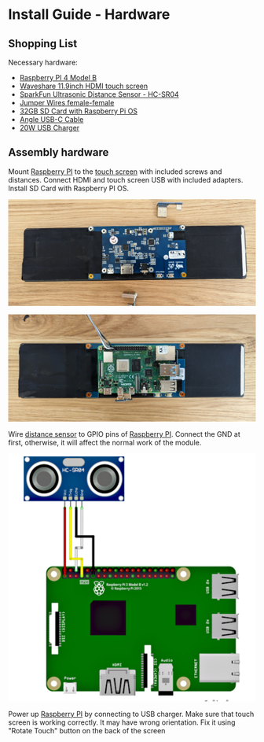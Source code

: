 # Install Guide - Hardware

## Shopping List

Necessary hardware:
- [Raspberry PI 4 Model B](https://www.raspberrypi.com/products/raspberry-pi-4-model-b/)
- [Waveshare 11.9inch HDMI touch screen](https://www.waveshare.com/11.9inch-hdmi-lcd.htm)
- [SparkFun Ultrasonic Distance Sensor - HC-SR04](https://www.sparkfun.com/products/17777)
- [Jumper Wires female-female](https://blog.sparkfuneducation.com/what-is-jumper-wire)
- [32GB SD Card with Raspberry Pi OS](https://projects.raspberrypi.org/en/projects/raspberry-pi-setting-up/2)
- [Angle USB-C Cable](https://eu.ugreen.com/collections/cables/products/ugreen-usb-c-to-usb-c-cable-60w-1?variant=40400840556627)
- [20W USB Charger](https://eu.ugreen.com/collections/chargers/products/power-supply-pd-3-0?variant=40296226586707)

## Assembly hardware

Mount [Raspberry PI](https://www.raspberrypi.com/products/raspberry-pi-4-model-b/) to the [touch screen](https://www.waveshare.com/11.9inch-hdmi-lcd.htm) with included screws and distances. Connect HDMI and touch screen USB with included adapters. Install SD Card with Raspberry PI OS.

![Touch screen back](img/lcd.jpg)

![Raspberry PI + Touch screen](img/rpi.jpg)

Wire [distance sensor](https://www.sparkfun.com/products/17777) to GPIO pins of [Raspberry PI](https://www.raspberrypi.com/products/raspberry-pi-4-model-b/). Connect the GND at first, otherwise, it will affect the normal work of the module.   

![Wireing](img/wiring.png)

Power up [Raspberry PI](https://www.raspberrypi.com/products/raspberry-pi-4-model-b/) by connecting to USB charger. Make sure that touch screen is working correctly. It may have wrong orientation. Fix it using "Rotate Touch" button on the back of the screen 